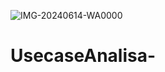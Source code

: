 ![IMG-20240614-WA0000](https://github.com/IvanFathurrochmanAchmad/UsecaseAnalisa-/assets/135719593/f7afeff0-ee13-4d64-abc7-61f6011d5f8a)
# UsecaseAnalisa-
